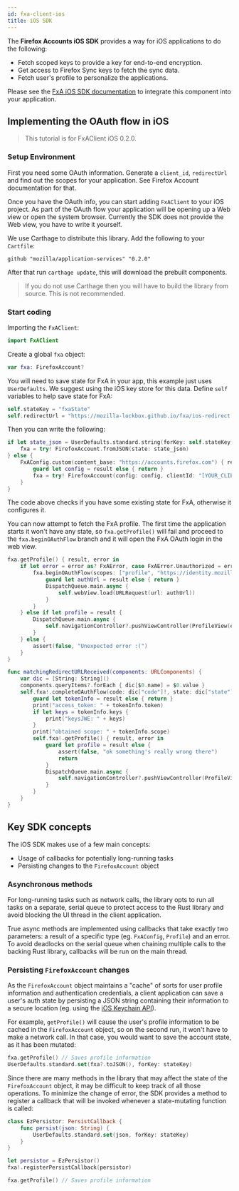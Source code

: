 ```yaml
---
id: fxa-client-ios
title: iOS SDK
---
```


The **Firefox Accounts iOS SDK** provides a way for iOS applications to do the following:

* Fetch scoped keys to provide a key for end-to-end encryption.
* Get access to Firefox Sync keys to fetch the sync data.
* Fetch user's profile to personalize the applications.

Please see the [FxA iOS SDK documentation](https://github.com/mozilla/application-services/tree/master/components/fxa-client/sdks/swift/FxAClient)
to integrate this component into your application.

## Implementing the OAuth flow in iOS

> This tutorial is for FxAClient iOS 0.2.0.


### Setup Environment 

First you need some OAuth information. Generate a `client_id`, `redirectUrl` and find out the scopes for your application.
See Firefox Account documentation for that. 

Once you have the OAuth info, you can start adding `FxAClient` to your iOS project.
As part of the OAuth flow your application will be opening up a Web view or open the system browser.
Currently the SDK does not provide the Web view, you have to write it yourself.

We use Carthage to distribute this library. Add the following to your `Cartfile`:

```
github "mozilla/application-services" "0.2.0"
```

After that run `carthage update`, this will download the prebuilt components.

> If you do not use Carthage then you will have to build the library from source. This is 
not recommended. 


### Start coding

Importing the `FxAClient`:

```swift
import FxAClient
```

Create a global `fxa` object: 

```swift
var fxa: FirefoxAccount?
```

You will need to save state for FxA in your app, this example just uses `UserDefaults`. We suggest using the iOS key store for this data.
Define `self` variables to help save state for FxA:

```swift
self.stateKey = "fxaState"
self.redirectUrl = "https://mozilla-lockbox.github.io/fxa/ios-redirect.html"
```

Then you can write the following:

```swift
if let state_json = UserDefaults.standard.string(forKey: self.stateKey) {
    fxa = try! FirefoxAccount.fromJSON(state: state_json)
} else {
    FxAConfig.custom(content_base: "https://accounts.firefox.com") { result, error in
        guard let config = result else { return }
        fxa = try! FirefoxAccount(config: config, clientId: "[YOUR_CLIENT_ID]")
    }
}
```

The code above checks if you have some existing state for FxA, otherwise it configures it.

You can now attempt to fetch the FxA profile. The first time the application starts it won't have any state, so
`fxa.getProfile()` will fail and proceed to the `fxa.beginOAuthFlow` branch and it will open the FxA OAuth login
in the web view.

```swift
fxa.getProfile() { result, error in
    if let error = error as? FxAError, case FxAError.Unauthorized = error {
        fxa.beginOAuthFlow(scopes: ["profile", "https://identity.mozilla.com/apps/oldsync"], wantsKeys: true) { result, error in
            guard let authUrl = result else { return }
            DispatchQueue.main.async {
                self.webView.load(URLRequest(url: authUrl))
            }
        }
    } else if let profile = result {
        DispatchQueue.main.async {
            self.navigationController?.pushViewController(ProfileView(email: profile.email), animated: true)
        }
    } else {
        assert(false, "Unexpected error :(")
    }
}
```

```swift
func matchingRedirectURLReceived(components: URLComponents) {
    var dic = [String: String]()
    components.queryItems?.forEach { dic[$0.name] = $0.value }
    self.fxa!.completeOAuthFlow(code: dic["code"]!, state: dic["state"]!) { result, error in
        guard let tokenInfo = result else { return }
        print("access_token: " + tokenInfo.token)
        if let keys = tokenInfo.keys {
            print("keysJWE: " + keys)
        }
        print("obtained scope: " + tokenInfo.scope)
        self.fxa!.getProfile() { result, error in
            guard let profile = result else {
                assert(false, "ok something's really wrong there")
                return
            }
            DispatchQueue.main.async {
                self.navigationController?.pushViewController(ProfileView(email: profile.email), animated: true)
            }
        }
    }
}
```

## Key SDK concepts

The iOS SDK makes use of a few main concepts:

* Usage of callbacks for potentially long-running tasks
* Persisting changes to the `FirefoxAccount` object

### Asynchronous methods

For long-running tasks such as network calls, the library opts to run all tasks on a separate, serial queue to
protect access to the Rust library and avoid blocking the UI thread in the client application.

True async methods are implemented using callbacks that take exactly two parameters: a result of a specific
type (eg. `FxAConfig`, `Profile`) and an error. To avoid deadlocks on the serial queue when chaining multiple
calls to the backing Rust library, callbacks will be run on the main thread.

### Persisting `FirefoxAccount` changes

As the `FirefoxAccount` object maintains a "cache" of sorts for user profile information and authentication
credentials, a client application can save a user's auth state by persisting a JSON string containing their
information to a secure location (eg. using the [iOS Keychain API](https://developer.apple.com/documentation/security/keychain_services)).

For example, `getProfile()` will cause the user's profile information to be cached in the `FirefoxAccount`
object, so on the second run, it won't have to make a network call. In that case, you would want to save the
account state, as it has been mutated:

```swift
fxa.getProfile() // Saves profile information
UserDefaults.standard.set(fxa?.toJSON(), forKey: stateKey)
```

Since there are many methods in the library that may affect the state of the `FirefoxAccount` object, it may
be difficult to keep track of all those operations. To minimize the change of error, the SDK provides a method
to register a callback that will be invoked whenever a state-mutating function is called:

```swift
class EzPersistor: PersistCallback {
    func persist(json: String) {
        UserDefaults.standard.set(json, forKey: stateKey)
    }
}

let persistor = EzPersistor()
fxa!.registerPersistCallback(persistor)

fxa.getProfile() // Saves profile information
```
